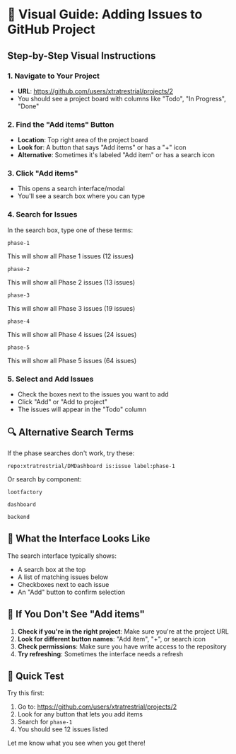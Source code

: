 # 🎯 Visual Guide: Adding Issues to GitHub Project

## Step-by-Step Visual Instructions

### 1. Navigate to Your Project
- **URL**: https://github.com/users/xtratrestrial/projects/2
- You should see a project board with columns like "Todo", "In Progress", "Done"

### 2. Find the "Add items" Button
- **Location**: Top right area of the project board
- **Look for**: A button that says "Add items" or has a "+" icon
- **Alternative**: Sometimes it's labeled "Add item" or has a search icon

### 3. Click "Add items"
- This opens a search interface/modal
- You'll see a search box where you can type

### 4. Search for Issues
In the search box, type one of these terms:

```
phase-1
```
This will show all Phase 1 issues (12 issues)

```
phase-2
```
This will show all Phase 2 issues (13 issues)

```
phase-3
```
This will show all Phase 3 issues (19 issues)

```
phase-4
```
This will show all Phase 4 issues (24 issues)

```
phase-5
```
This will show all Phase 5 issues (64 issues)

### 5. Select and Add Issues
- Check the boxes next to the issues you want to add
- Click "Add" or "Add to project"
- The issues will appear in the "Todo" column

## 🔍 Alternative Search Terms

If the phase searches don't work, try these:

```
repo:xtratrestrial/DMDashboard is:issue label:phase-1
```

Or search by component:
```
lootfactory
```
```
dashboard
```
```
backend
```

## 📱 What the Interface Looks Like

The search interface typically shows:
- A search box at the top
- A list of matching issues below
- Checkboxes next to each issue
- An "Add" button to confirm selection

## 🚨 If You Don't See "Add items"

1. **Check if you're in the right project**: Make sure you're at the project URL
2. **Look for different button names**: "Add item", "+", or search icon
3. **Check permissions**: Make sure you have write access to the repository
4. **Try refreshing**: Sometimes the interface needs a refresh

## 🎯 Quick Test

Try this first:
1. Go to: https://github.com/users/xtratrestrial/projects/2
2. Look for any button that lets you add items
3. Search for `phase-1`
4. You should see 12 issues listed

Let me know what you see when you get there! 